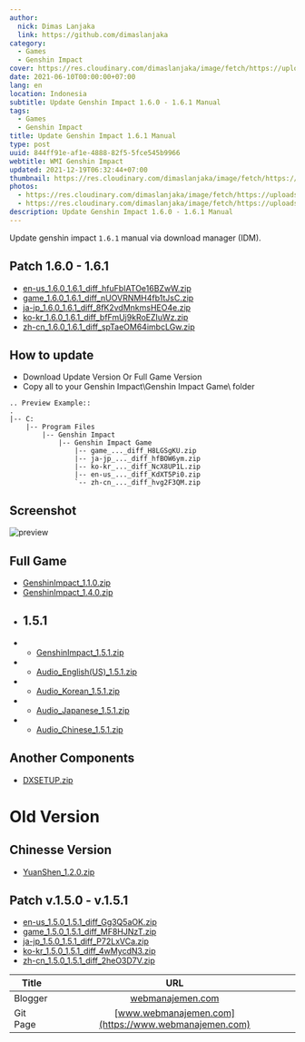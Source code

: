 ```yaml
---
author:
  nick: Dimas Lanjaka
  link: https://github.com/dimaslanjaka
category:
  - Games
  - Genshin Impact
cover: https://res.cloudinary.com/dimaslanjaka/image/fetch/https://uploadstatic-sea.mihoyo.com/contentweb/20210201/2021020109195088725.jpg
date: 2021-06-10T00:00:00+07:00
lang: en
location: Indonesia
subtitle: Update Genshin Impact 1.6.0 - 1.6.1 Manual
tags:
  - Games
  - Genshin Impact
title: Update Genshin Impact 1.6.1 Manual
type: post
uuid: 844ff91e-af1e-4888-82f5-5fce545b9966
webtitle: WMI Genshin Impact
updated: 2021-12-19T06:32:44+07:00
thumbnail: https://res.cloudinary.com/dimaslanjaka/image/fetch/https://uploadstatic-sea.mihoyo.com/contentweb/20210201/2021020109195088725.jpg
photos:
  - https://res.cloudinary.com/dimaslanjaka/image/fetch/https://uploadstatic-sea.mihoyo.com/contentweb/20210201/2021020109195088725.jpg
  - https://res.cloudinary.com/dimaslanjaka/image/fetch/https://uploadstatic-sea.mihoyo.com/contentweb/20210201/2021020109195088725.jpg
description: Update Genshin Impact 1.6.0 - 1.6.1 Manual
---
```


Update genshin impact `1.6.1` manual via download manager (IDM).

<!-- more -->

## Patch 1.6.0 - 1.6.1

- [en-us_1.6.0_1.6.1_diff_hfuFbIATOe16BZwW.zip](https://autopatchhk.yuanshen.com/client_app/update/hk4e_global/10/en-us_1.6.0_1.6.1_diff_hfuFbIATOe16BZwW.zip)
- [game_1.6.0_1.6.1_diff_nUOVRNMH4fb1tJsC.zip](https://autopatchhk.yuanshen.com/client_app/update/hk4e_global/10/game_1.6.0_1.6.1_diff_nUOVRNMH4fb1tJsC.zip)
- [ja-jp_1.6.0_1.6.1_diff_8fK2vdMnkmsHEO4e.zip](https://autopatchhk.yuanshen.com/client_app/update/hk4e_global/10/ja-jp_1.6.0_1.6.1_diff_8fK2vdMnkmsHEO4e.zip)
- [ko-kr_1.6.0_1.6.1_diff_bfFmUj9kRoEZIuWz.zip](https://autopatchhk.yuanshen.com/client_app/update/hk4e_global/10/ko-kr_1.6.0_1.6.1_diff_bfFmUj9kRoEZIuWz.zip)
- [zh-cn_1.6.0_1.6.1_diff_spTaeOM64imbcLGw.zip](https://autopatchhk.yuanshen.com/client_app/update/hk4e_global/10/zh-cn_1.6.0_1.6.1_diff_spTaeOM64imbcLGw.zip)

## How to update

- Download Update Version Or Full Game Version
- Copy all to your Genshin Impact\Genshin Impact Game\ folder

```
.. Preview Example::
.
|-- C:
    |-- Program Files
        |-- Genshin Impact
            |-- Genshin Impact Game
                |-- game_..._diff_H8LGSgKU.zip
                |-- ja-jp_..._diff_hfBOW6ym.zip
                |-- ko-kr_..._diff_NcX8UP1L.zip
                |-- en-us_..._diff_KdXT5Pi0.zip
                `-- zh-cn_..._diff_hvg2F3QM.zip
```

## Screenshot

![preview](https://i.imgur.com/zHDw2i0.png)

## Full Game

- [GenshinImpact_1.1.0.zip](https://autopatchhk.yuanshen.com/client_app/pc_mihoyo/20201111_8e266b33e565ddf8/GenshinImpact_1.1.0.zip)
- [GenshinImpact_1.4.0.zip](https://autopatchhk.yuanshen.com/client_app/pc_mihoyo/20210317_67c8f1002bb26672/GenshinImpact_1.4.0.zip)
- ## 1.5.1
- - [GenshinImpact_1.5.1.zip](https://autopatchhk.yuanshen.com/client_app/pc_mihoyo/20210430_27ad367085356fd4/GenshinImpact_1.5.1.zip)
- - [Audio_English(US)\_1.5.1.zip](<https://autopatchhk.yuanshen.com/client_app/pc_mihoyo/20210430_27ad367085356fd4/Audio_English(US)_1.5.1.zip>)
- - [Audio_Korean_1.5.1.zip](https://autopatchhk.yuanshen.com/client_app/pc_mihoyo/20210430_27ad367085356fd4/Audio_Korean_1.5.1.zip)
- - [Audio_Japanese_1.5.1.zip](https://autopatchhk.yuanshen.com/client_app/pc_mihoyo/20210430_27ad367085356fd4/Audio_Japanese_1.5.1.zip)
- - [Audio_Chinese_1.5.1.zip](https://autopatchhk.yuanshen.com/client_app/pc_mihoyo/20210430_27ad367085356fd4/Audio_Chinese_1.5.1.zip)

## Another Components

- [DXSETUP.zip](https://autopatchhk.yuanshen.com/client_app/plugins/DXSETUP.zip)

# Old Version

## Chinesse Version

- [YuanShen_1.2.0.zip](https://autopatchhk.yuanshen.com/client_app/update/hk4e_global/10/YuanShen_1.2.0.zip)

## Patch v.1.5.0 - v.1.5.1

- [en-us_1.5.0_1.5.1_diff_Gg3Q5aOK.zip](https://autopatchhk.yuanshen.com/client_app/update/hk4e_global/10/en-us_1.5.0_1.5.1_diff_Gg3Q5aOK.zip)
- [game_1.5.0_1.5.1_diff_MF8HJNzT.zip](https://autopatchhk.yuanshen.com/client_app/update/hk4e_global/10/game_1.5.0_1.5.1_diff_MF8HJNzT.zip)
- [ja-jp_1.5.0_1.5.1_diff_P72LxVCa.zip](https://autopatchhk.yuanshen.com/client_app/update/hk4e_global/10/ja-jp_1.5.0_1.5.1_diff_P72LxVCa.zip)
- [ko-kr_1.5.0_1.5.1_diff_4wMycdN3.zip](https://autopatchhk.yuanshen.com/client_app/update/hk4e_global/10/ko-kr_1.5.0_1.5.1_diff_4wMycdN3.zip)
- [zh-cn_1.5.0_1.5.1_diff_2heO3D7V.zip](https://autopatchhk.yuanshen.com/client_app/update/hk4e_global/10/zh-cn_1.5.0_1.5.1_diff_2heO3D7V.zip)

| Title    |                         URL                          |
| -------- | :--------------------------------------------------: |
| Blogger  |     [webmanajemen.com](https://webmanajemen.com)     |
| Git Page | [www.webmanajemen.com](https://www.webmanajemen.com) |
